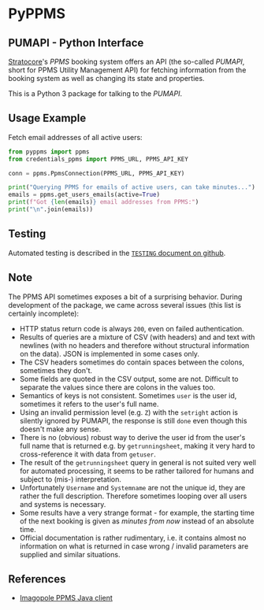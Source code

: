 # PyPPMS

## PUMAPI - Python Interface

[Stratocore][3]'s *PPMS* booking system offers an API (the so-called *PUMAPI*, short for
PPMS Utility Management API) for fetching information from the booking system as well as
changing its state and properties.

This is a Python 3 package for talking to the *PUMAPI*.

## Usage Example

Fetch email addresses of all active users:

```Python
from pyppms import ppms
from credentials_ppms import PPMS_URL, PPMS_API_KEY

conn = ppms.PpmsConnection(PPMS_URL, PPMS_API_KEY)

print("Querying PPMS for emails of active users, can take minutes...")
emails = ppms.get_users_emails(active=True)
print(f"Got {len(emails)} email addresses from PPMS:")
print("\n".join(emails))
```

## Testing

Automated testing is described in the [`TESTING` document on github][2].

## Note

The PPMS API sometimes exposes a bit of a surprising behavior. During
development of the package, we came across several issues (this list is
certainly incomplete):

* HTTP status return code is always `200`, even on failed authentication.
* Results of queries are a mixture of CSV (with headers) and and text with
  newlines (with no headers and therefore without structural information on
  the data). JSON is implemented in some cases only.
* The CSV headers sometimes do contain spaces between the colons, sometimes
  they don't.
* Some fields are quoted in the CSV output, some are not. Difficult to separate
  the values since there are colons in the values too.
* Semantics of keys is not consistent. Sometimes `user` is the user id,
  sometimes it refers to the user's full name.
* Using an invalid permission level (e.g. `Z`) with the `setright` action is
  silently ignored by PUMAPI, the response is still `done` even though this
  doesn't make any sense.
* There is no (obvious) robust way to derive the user id from the user's full
  name that is returned e.g. by `getrunningsheet`, making it very hard to
  cross-reference it with data from `getuser`.
* The result of the `getrunningsheet` query in general is not suited very well
  for automated processing, it seems to be rather tailored for humans and
  subject to (mis-) interpretation.
* Unfortunately `Username` and `Systemname` are not the unique id, they are
  rather the full description. Therefore sometimes looping over all users and
  systems is necessary.
* Some results have a very strange format - for example, the starting time of
  the next booking is given as *minutes from now* instead of an absolute time.
* Official documentation is rather rudimentary, i.e. it contains almost no
  information on what is returned in case wrong / invalid parameters are
  supplied and similar situations.

## References

* [Imagopole PPMS Java client][1]

[1]: https://github.com/imagopole/ppms-http-client/blob/master/src/main/java/org/imagopole/ppms/api/PumapiRequest.java
[2]: https://github.com/imcf/pyppms/blob/master/TESTING.md
[3]: https://www.stratocore.com/
